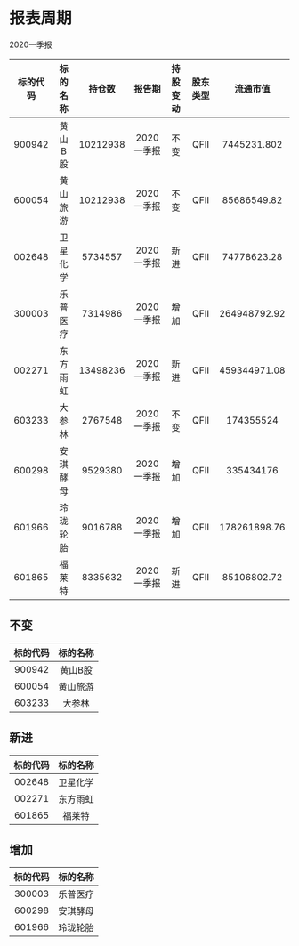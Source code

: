 # 报表周期 

2020一季报

| 标的代码 | 标的名称 | 持仓数 | 报告期 | 持股变动 | 股东类型 | 流通市值 |
|:--:|:--:|:--:|:--:|:--:|:--:|:--:|
|900942|黄山B股|10212938|2020一季报|不变|QFII|7445231.802|
|600054|黄山旅游|10212938|2020一季报|不变|QFII|85686549.82|
|002648|卫星化学|5734557|2020一季报|新进|QFII|74778623.28|
|300003|乐普医疗|7314986|2020一季报|增加|QFII|264948792.92|
|002271|东方雨虹|13498236|2020一季报|新进|QFII|459344971.08|
|603233|大参林|2767548|2020一季报|不变|QFII|174355524|
|600298|安琪酵母|9529380|2020一季报|增加|QFII|335434176|
|601966|玲珑轮胎|9016788|2020一季报|增加|QFII|178261898.76|
|601865|福莱特|8335632|2020一季报|新进|QFII|85106802.72|


## 不变 

| 标的代码 | 标的名称 |
|:--:|:--:|
|900942|黄山B股|
|600054|黄山旅游|
|603233|大参林|


## 新进 

| 标的代码 | 标的名称 |
|:--:|:--:|
|002648|卫星化学|
|002271|东方雨虹|
|601865|福莱特|


## 增加 

| 标的代码 | 标的名称 |
|:--:|:--:|
|300003|乐普医疗|
|600298|安琪酵母|
|601966|玲珑轮胎|

